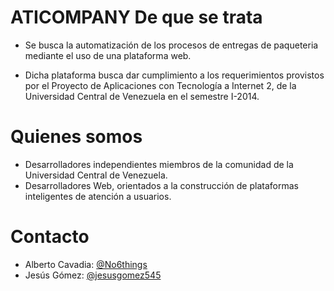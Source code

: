 ATICOMPANY
De que se trata
==================
* Se busca la automatización de los procesos de entregas de paqueteria mediante el uso de una plataforma web.

* Dicha plataforma busca dar cumplimiento a los requerimientos provistos por el Proyecto de Aplicaciones con Tecnología a Internet 2, de la Universidad Central de Venezuela en el semestre I-2014.

Quienes somos
================
* Desarrolladores independientes miembros de la comunidad de la Universidad Central de Venezuela.
* Desarrolladores Web, orientados a la construcción de plataformas inteligentes de atención a usuarios.

Contacto
===========
* Alberto Cavadia:	[@No6things](https://github.com/No6things)
* Jesús Gómez:		[@jesusgomez545](https://github.com/jesusgomez545)
